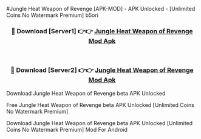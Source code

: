 #Jungle Heat Weapon of Revenge [APK-MOD] - APK Unlocked - [Unlimited Coins No Watermark Premium] b5ori



<div align="center">

<h3>🔴 Download [Server1] 👉👉 <a href="https://momento.my/?title=Jungle_Heat_Weapon_of_Revenge">Jungle Heat Weapon of Revenge Mod Apk</a></h3><br>

<h3>🔴 Download [Server2] 👉👉 <a href="https://momento.my/?title=Jungle_Heat_Weapon_of_Revenge">Jungle Heat Weapon of Revenge Mod Apk</a></h3>
</div>



Download Jungle Heat Weapon of Revenge beta APK Unlocked

Free Jungle Heat Weapon of Revenge beta APK Unlocked [Unlimited Coins No Watermark Premium]

Download Jungle Heat Weapon of Revenge beta APK Unlocked [Unlimited Coins No Watermark Premium] Mod For Android
